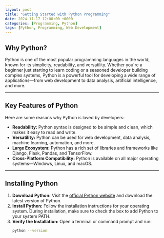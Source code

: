 ```yaml
---
layout: post
title: "Getting Started with Python Programming"
date: 2024-11-17 12:00:00 +0000
categories: [Programming, Python]
tags: [Python, Programming, Web Development]
---
```


## Why Python?

Python is one of the most popular programming languages in the world, known for its simplicity, readability, and versatility. Whether you're a beginner just starting to learn coding or a seasoned developer building complex systems, Python is a powerful tool for developing a wide range of applications—from web development to data analysis, artificial intelligence, and more.

---

## Key Features of Python

Here are some reasons why Python is loved by developers:

- **Readability:** Python syntax is designed to be simple and clean, which makes it easy to read and write.
- **Versatility:** Python can be used for web development, data analysis, machine learning, automation, and more.
- **Large Ecosystem:** Python has a rich set of libraries and frameworks like Django, Flask, Pandas, and TensorFlow.
- **Cross-Platform Compatibility:** Python is available on all major operating systems—Windows, Linux, and macOS.

---

## Installing Python

1. **Download Python:** Visit the [official Python website](https://www.python.org/downloads/) and download the latest version of Python.
2. **Install Python:** Follow the installation instructions for your operating system. During installation, make sure to check the box to add Python to your system PATH.
3. **Verify the Installation:** Open a terminal or command prompt and run:
   ```bash
   python --version